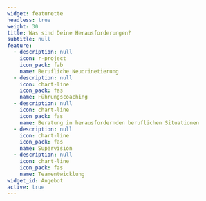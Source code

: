 ```yaml
---
widget: featurette
headless: true
weight: 30
title: Was sind Deine Herausforderungen?
subtitle: null
feature:
  - description: null
    icon: r-project
    icon_pack: fab
    name: Berufliche Neuorinetierung
  - description: null
    icon: chart-line
    icon_pack: fas
    name: Führungscoaching
  - description: null
    icon: chart-line
    icon_pack: fas
    name: Beratung in herausfordernden beruflichen Situationen
  - description: null
    icon: chart-line
    icon_pack: fas
    name: Supervision
  - description: null
    icon: chart-line
    icon_pack: fas
    name: Teamentwicklung
widget_id: Angebot
active: true
---
```

